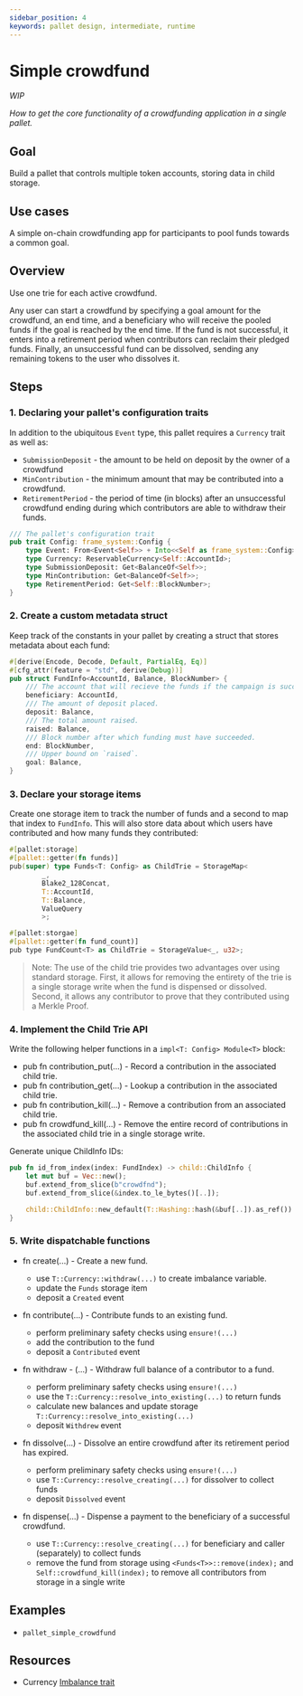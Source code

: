 ```yaml
---
sidebar_position: 4
keywords: pallet design, intermediate, runtime
---
```


# Simple crowdfund
_WIP_

_How to get the core functionality of a crowdfunding application in a single pallet._
## Goal

Build a pallet that controls multiple token accounts, storing data in child storage.


## Use cases

A simple on-chain crowdfunding app for participants to pool funds towards a common goal.
## Overview

Use one trie for each active crowdfund.

Any user can start a crowdfund by specifying a goal amount for the crowdfund, an end time, and a beneficiary who will 
receive the pooled funds if the goal is reached by the end time. If the fund is not successful, it enters into a 
retirement period when contributors can reclaim their pledged funds. Finally, an unsuccessful fund can be dissolved, 
sending any remaining tokens to the user who dissolves it.


## Steps

### 1. Declaring your pallet's configuration traits
In addition to the ubiquitous `Event` type, this pallet requires a `Currency` trait as well as:
- `SubmissionDeposit` - the amount to be held on deposit by the owner of a crowdfund
- `MinContribution` - the minimum amount that may be contributed into a crowdfund.
- `RetirementPeriod` - the period of time (in blocks) after an unsuccessful crowdfund ending during which contributors are able to withdraw their funds.

```rust
/// The pallet's configuration trait
pub trait Config: frame_system::Config {
    type Event: From<Event<Self>> + Into<<Self as frame_system::Config>::Event>;
    type Currency: ReservableCurrency<Self::AccountId>;
    type SubmissionDeposit: Get<BalanceOf<Self>>;
    type MinContribution: Get<BalanceOf<Self>>;
    type RetirementPeriod: Get<Self::BlockNumber>;
}
```
### 2. Create a custom metadata struct

Keep track of the constants in your pallet by creating a struct that stores metadata about each fund:

```rust
#[derive(Encode, Decode, Default, PartialEq, Eq)]
#[cfg_attr(feature = "std", derive(Debug))]
pub struct FundInfo<AccountId, Balance, BlockNumber> {
    /// The account that will recieve the funds if the campaign is successful.
    beneficiary: AccountId,
    /// The amount of deposit placed.
    deposit: Balance,
    /// The total amount raised.
    raised: Balance,
    /// Block number after which funding must have succeeded.
    end: BlockNumber,
    /// Upper bound on `raised`.
    goal: Balance,
}
```
### 3. Declare your storage items

Create one storage item to track the number of funds and a second to map that index to `FundInfo`. This will also store data about
which users have contributed and how many funds they contributed: 

```rust
#[pallet:storage]
#[pallet::getter(fn funds)]
pub(super) type Funds<T: Config> as ChildTrie = StorageMap<
		_, 
		Blake2_128Concat, 
		T::AccountId, 
		T::Balance,
		ValueQuery
		>;

#[pallet:storgae]
#[pallet::getter(fn fund_count)]
pub type FundCount<T> as ChildTrie = StorageValue<_, u32>;
```
> Note: The use of the child trie provides two advantages over using standard storage. First, it allows for removing the entirety 
of the trie is a single storage write when the fund is dispensed or dissolved. Second, it allows any contributor to prove that 
they contributed using a Merkle Proof.

### 4. Implement the Child Trie API

Write the following helper functions in a `impl<T: Config> Module<T>` block:
- pub fn contribution_put(...) - Record a contribution in the associated child trie.
- pub fn contribution_get(...) - Lookup a contribution in the associated child trie.
- pub fn contribution_kill(...) - Remove a contribution from an associated child trie.
- pub fn crowdfund_kill(...) - Remove the entire record of contributions in the associated child trie in a single storage write.

Generate unique ChildInfo IDs:

```rust
pub fn id_from_index(index: FundIndex) -> child::ChildInfo {
    let mut buf = Vec::new();
    buf.extend_from_slice(b"crowdfnd");
    buf.extend_from_slice(&index.to_le_bytes()[..]);

    child::ChildInfo::new_default(T::Hashing::hash(&buf[..]).as_ref())
}
```

### 5. Write dispatchable functions

- fn create(...) - Create a new fund.
    - use `T::Currency::withdraw(...)` to create imbalance variable.
    - update the `Funds` storage item
    - deposit a `Created` event 
    
- fn contribute(...) - Contribute funds to an existing fund.
    - perform preliminary safety checks using `ensure!(...)`
    - add the contribution to the fund
    - deposit a `Contributed` event

- fn withdraw - (...) - Withdraw full balance of a contributor to a fund.
    - perform preliminary safety checks using `ensure!(...)`
    - use the `T::Currency::resolve_into_existing(...)` to return funds
    - calculate new balances and update storage `T::Currency::resolve_into_existing(...)`
    - deposit `Withdrew` event

- fn dissolve(...) - Dissolve an entire crowdfund after its retirement period has expired.
    - perform preliminary safety checks using `ensure!(...)`
    - use `T::Currency::resolve_creating(...)` for dissolver to collect funds
    - deposit `Dissolved` event


- fn dispense(...) - Dispense a payment to the beneficiary of a successful crowdfund.
    - use `T::Currency::resolve_creating(...)` for beneficiary and caller (separately) to collect funds
    - remove the fund from storage using `<Funds<T>>::remove(index);` and `Self::crowdfund_kill(index);` to remove all contributors from storage in a single write

## Examples
- `pallet_simple_crowdfund` 
## Resources

- Currency [Imbalance trait](https://substrate.dev/rustdocs/v3.0.0/frame_support/traits/trait.Imbalance.html) 